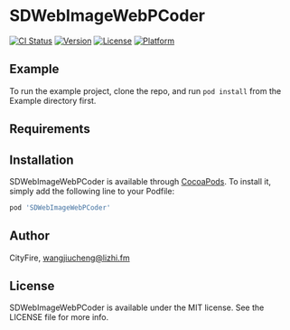 # SDWebImageWebPCoder

[![CI Status](https://img.shields.io/travis/CityFire/SDWebImageWebPCoder.svg?style=flat)](https://travis-ci.org/CityFire/SDWebImageWebPCoder)
[![Version](https://img.shields.io/cocoapods/v/SDWebImageWebPCoder.svg?style=flat)](https://cocoapods.org/pods/SDWebImageWebPCoder)
[![License](https://img.shields.io/cocoapods/l/SDWebImageWebPCoder.svg?style=flat)](https://cocoapods.org/pods/SDWebImageWebPCoder)
[![Platform](https://img.shields.io/cocoapods/p/SDWebImageWebPCoder.svg?style=flat)](https://cocoapods.org/pods/SDWebImageWebPCoder)

## Example

To run the example project, clone the repo, and run `pod install` from the Example directory first.

## Requirements

## Installation

SDWebImageWebPCoder is available through [CocoaPods](https://cocoapods.org). To install
it, simply add the following line to your Podfile:

```ruby
pod 'SDWebImageWebPCoder'
```

## Author

CityFire, wangjiucheng@lizhi.fm

## License

SDWebImageWebPCoder is available under the MIT license. See the LICENSE file for more info.
